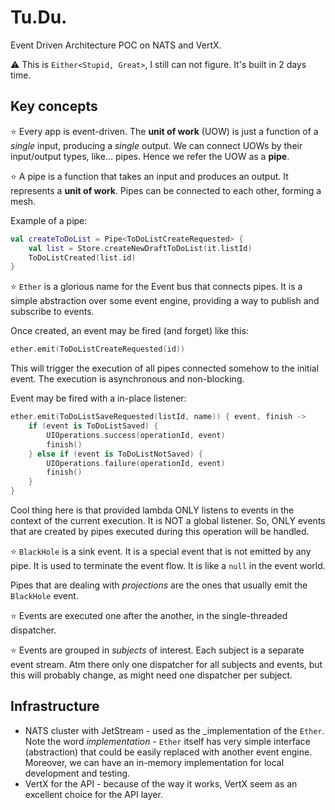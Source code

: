 # Tu.Du.

Event Driven Architecture POC on NATS and VertX.

⚠️ This is `Either<Stupid, Great>`, I still can not figure. It's built in 2 days time.

## Key concepts

⭐️ Every app is event-driven. The **unit of work** (UOW) is just a function of a _single_ input, producing a _single_ output. We can connect UOWs by their input/output types, like... pipes. Hence we refer the UOW as a **pipe**.

⭐️ A pipe is a function that takes an input and produces an output. It represents a **unit of work**. Pipes can be connected to each other, forming a mesh.

Example of a pipe:

```kt
val createToDoList = Pipe<ToDoListCreateRequested> {
    val list = Store.createNewDraftToDoList(it.listId)
    ToDoListCreated(list.id)
}
```

⭐️ `Ether` is a glorious name for the Event bus that connects pipes. It is a simple abstraction over some event engine, providing a way to publish and subscribe to events.

Once created, an event may be fired (and forget) like this:

```kt
ether.emit(ToDoListCreateRequested(id))
```

This will trigger the execution of all pipes connected somehow to the initial event. The execution is asynchronous and non-blocking.

Event may be fired with a in-place listener:

```kt
ether.emit(ToDoListSaveRequested(listId, name)) { event, finish ->
    if (event is ToDoListSaved) {
        UIOperations.success(operationId, event)
        finish()
    } else if (event is ToDoListNotSaved) {
        UIOperations.failure(operationId, event)
        finish()
    }
}
```

Cool thing here is that provided lambda ONLY listens to events in the context of the current execution. It is NOT a global listener. So, ONLY events that are created by pipes executed during this operation will be handled.

⭐️ `BlackHole` is a sink event. It is a special event that is not emitted by any pipe. It is used to terminate the event flow. It is like a `null` in the event world.

Pipes that are dealing with _projections_ are the ones that usually emit the `BlackHole` event.

⭐️ Events are executed one after the another, in the single-threaded dispatcher.

⭐️ Events are grouped in _subjects_ of interest. Each subject is a separate event stream. Atm there only one dispatcher for all subjects and events, but this will probably change, as might need one dispatcher per subject.

## Infrastructure

+ NATS cluster with JetStream - used as the _implementation of the `Ether`. Note the word _implementation_ - `Ether` itself has very simple interface (abstraction) that could be easily replaced with another event engine. Moreover, we can have an in-memory implementation for local development and testing.
+ VertX for the API - because of the way it works, VertX seem as an excellent choice for the API layer.
